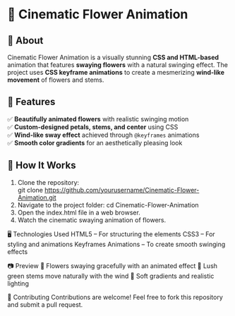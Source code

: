 # 🌸 Cinematic Flower Animation  

## 📌 About  
Cinematic Flower Animation is a visually stunning **CSS and HTML-based** animation that features **swaying flowers** with a natural swinging effect. The project uses **CSS keyframe animations** to create a mesmerizing **wind-like movement** of flowers and stems.  

## 🎨 Features  
✅ **Beautifully animated flowers** with realistic swinging motion  
✅ **Custom-designed petals, stems, and center** using CSS  
✅ **Wind-like sway effect** achieved through `@keyframes` animations  
✅ **Smooth color gradients** for an aesthetically pleasing look  

## 🎯 How It Works  
1. Clone the repository:  
   git clone https://github.com/yourusername/Cinematic-Flower-Animation.git
2. Navigate to the project folder:
   cd Cinematic-Flower-Animation
3. Open the index.html file in a web browser.
4. Watch the cinematic swaying animation of flowers.

🖥️ Technologies Used
 HTML5 – For structuring the elements
 CSS3 – For styling and animations
 Keyframes Animations – To create smooth swinging effects

📷 Preview
 🌼 Flowers swaying gracefully with an animated effect
 🌿 Lush green stems move naturally with the wind
 🎨 Soft gradients and realistic lighting

🤝 Contributing
 Contributions are welcome! Feel free to fork this repository and submit a pull request.
